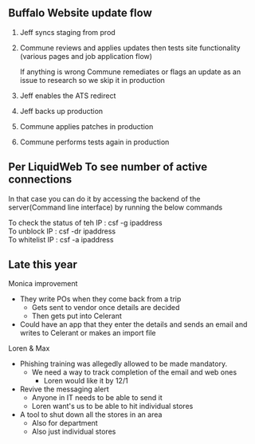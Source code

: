 ## Buffalo Website update flow

1. Jeff syncs staging from prod
2. Commune reviews and applies updates then tests site functionality (various pages and job application flow)
    
    If anything is wrong Commune remediates or flags an update as an issue to research so we skip it in production
    
3. Jeff enables the ATS redirect
4. Jeff backs up production
5. Commune applies patches in production
6. Commune performs tests again in production


## Per LiquidWeb To see number of active connections

In that case you can do it by accessing the backend of the server(Command line interface) by running the below commands

To check the status of teh IP : csf -g ipaddress  
To unblock IP : csf -dr ipaddress  
To whitelist IP : csf -a ipaddress  


## Late this year

Monica improvement

- They write POs when they come back from a trip
    - Gets sent to vendor once details are decided
    - Then gets put into Celerant
- Could have an app that they enter the details and sends an email and writes to Celerant or makes an import file


Loren & Max
- Phishing training was allegedly allowed to be made mandatory.
	- We need a way to track completion of the email and web ones
		- Loren would like it by 12/1
- Revive the messaging alert
	- Anyone in IT needs to be able to send it
	- Loren want's us to be able to hit individual stores
- A tool to shut down all the stores in an area
	- Also for department
	- Also just individual stores